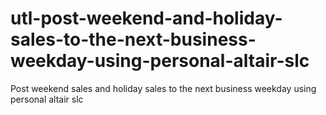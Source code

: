 # utl-post-weekend-and-holiday-sales-to-the-next-business-weekday-using-personal-altair-slc
Post weekend sales and holiday sales to the next business weekday using personal altair slc
